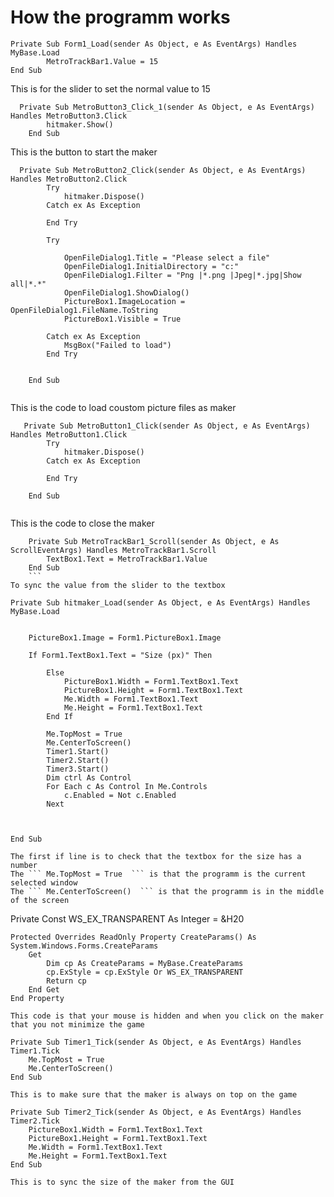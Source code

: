# How the programm works

```   
Private Sub Form1_Load(sender As Object, e As EventArgs) Handles MyBase.Load
        MetroTrackBar1.Value = 15
End Sub
```
This is for the slider to set the normal value to 15

```
  Private Sub MetroButton3_Click_1(sender As Object, e As EventArgs) Handles MetroButton3.Click
        hitmaker.Show()
    End Sub
 ```
This is the button to start the maker

```
  Private Sub MetroButton2_Click(sender As Object, e As EventArgs) Handles MetroButton2.Click
        Try
            hitmaker.Dispose()
        Catch ex As Exception

        End Try

        Try

            OpenFileDialog1.Title = "Please select a file"
            OpenFileDialog1.InitialDirectory = "c:"
            OpenFileDialog1.Filter = "Png |*.png |Jpeg|*.jpg|Show all|*.*"
            OpenFileDialog1.ShowDialog()
            PictureBox1.ImageLocation = OpenFileDialog1.FileName.ToString
            PictureBox1.Visible = True

        Catch ex As Exception
            MsgBox("Failed to load")
        End Try


    End Sub


```
This is the code to load coustom picture files as maker
```
   Private Sub MetroButton1_Click(sender As Object, e As EventArgs) Handles MetroButton1.Click
        Try
            hitmaker.Dispose()
        Catch ex As Exception

        End Try

    End Sub
   
   ```
This is the code to close the maker
```
    Private Sub MetroTrackBar1_Scroll(sender As Object, e As ScrollEventArgs) Handles MetroTrackBar1.Scroll
        TextBox1.Text = MetroTrackBar1.Value
    End Sub
    ```
To sync the value from the slider to the textbox

```


    Private Sub hitmaker_Load(sender As Object, e As EventArgs) Handles MyBase.Load


        PictureBox1.Image = Form1.PictureBox1.Image

        If Form1.TextBox1.Text = "Size (px)" Then

            Else
                PictureBox1.Width = Form1.TextBox1.Text
                PictureBox1.Height = Form1.TextBox1.Text
                Me.Width = Form1.TextBox1.Text
                Me.Height = Form1.TextBox1.Text
            End If

            Me.TopMost = True
            Me.CenterToScreen()
            Timer1.Start()
            Timer2.Start()
            Timer3.Start()
            Dim ctrl As Control
            For Each c As Control In Me.Controls
                c.Enabled = Not c.Enabled
            Next



    End Sub
```
The first if line is to check that the textbox for the size has a number
The ``` Me.TopMost = True  ``` is that the programm is the current selected window
The ``` Me.CenterToScreen()  ``` is that the programm is in the middle of the screen

```    
Private Const WS_EX_TRANSPARENT As Integer = &H20

    Protected Overrides ReadOnly Property CreateParams() As System.Windows.Forms.CreateParams
        Get
            Dim cp As CreateParams = MyBase.CreateParams
            cp.ExStyle = cp.ExStyle Or WS_EX_TRANSPARENT
            Return cp
        End Get
    End Property
 ```
This code is that your mouse is hidden and when you click on the maker that you not minimize the game

```
    Private Sub Timer1_Tick(sender As Object, e As EventArgs) Handles Timer1.Tick
        Me.TopMost = True
        Me.CenterToScreen()
    End Sub
    
 ```
This is to make sure that the maker is always on top on the game

```
    Private Sub Timer2_Tick(sender As Object, e As EventArgs) Handles Timer2.Tick
        PictureBox1.Width = Form1.TextBox1.Text
        PictureBox1.Height = Form1.TextBox1.Text
        Me.Width = Form1.TextBox1.Text
        Me.Height = Form1.TextBox1.Text
    End Sub
```
This is to sync the size of the maker from the GUI


